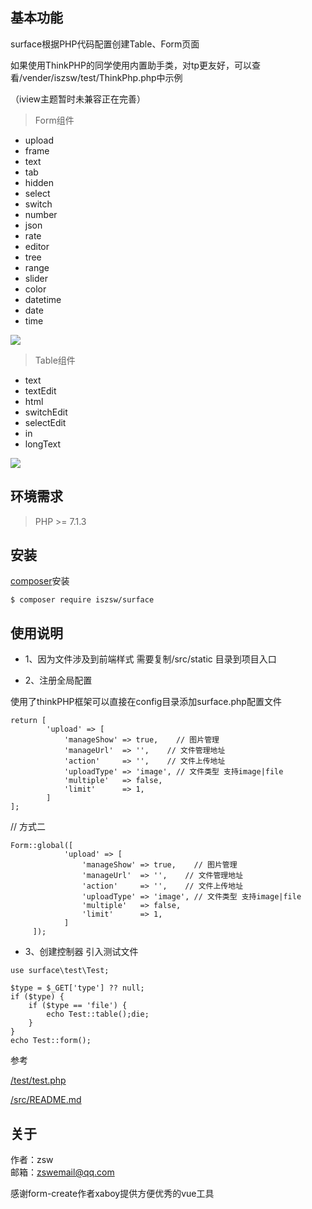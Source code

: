 ## 基本功能
surface根据PHP代码配置创建Table、Form页面 

如果使用ThinkPHP的同学使用内置助手类，对tp更友好，可以查看/vender/iszsw/test/ThinkPhp.php中示例



（iview主题暂时未兼容正在完善）


>  Form组件

- upload
- frame
- text
- tab
- hidden
- select
- switch
- number
- json
- rate
- editor
- tree
- range
- slider
- color
- datetime
- date
- time

![](https://ftp.bmp.ovh/imgs/2019/12/e19b95c4cb3fa40c.png)

>  Table组件
- text
- textEdit
- html
- switchEdit
- selectEdit
- in
- longText

![](https://ftp.bmp.ovh/imgs/2019/12/24a42113b67f28f5.png)

## 环境需求
>  PHP >= 7.1.3

## 安装

[composer](http://getcomposer.org/)安装
```shell
$ composer require iszsw/surface
```

## 使用说明

- 1、因为文件涉及到前端样式 需要复制/src/static 目录到项目入口 

- 2、注册全局配置

使用了thinkPHP框架可以直接在config目录添加surface.php配置文件

```shell
return [
        'upload' => [
            'manageShow' => true,    // 图片管理
            'manageUrl'  => '',    // 文件管理地址
            'action'     => '',    // 文件上传地址
            'uploadType' => 'image', // 文件类型 支持image|file
            'multiple'   => false,
            'limit'      => 1,
        ]
];
```

// 方式二
```shell
Form::global([
            'upload' => [
                'manageShow' => true,    // 图片管理
                'manageUrl'  => '',    // 文件管理地址
                'action'     => '',    // 文件上传地址
                'uploadType' => 'image', // 文件类型 支持image|file
                'multiple'   => false,
                'limit'      => 1,
            ]
     ]);
```
    
- 3、创建控制器 引入测试文件
    
    
```shell
use surface\test\Test;

$type = $_GET['type'] ?? null;
if ($type) {
    if ($type == 'file') {
        echo Test::table();die;
    }
}
echo Test::form();
```

参考

[/test/test.php](/test/test.php)

[/src/README.md](/src/README.md)


## 关于
作者：zsw  
邮箱：zswemail@qq.com

感谢form-create作者xaboy提供方便优秀的vue工具